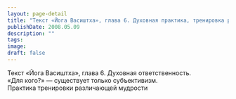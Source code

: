 ```yaml
---
layout: page-detail
title: "Текст «Йога Васиштха», глава 6. Духовная практика, тренировка различающей мудрости"
publishDate: 2008.05.09
description: ""
tags:
image:
draft: false
---
```


 Текст «Йога Васиштха», глава 6\. Духовная ответственность.  
 «Для кого?» — существует только субъективизм.  
 Практика тренировки различающей мудрости   

  
